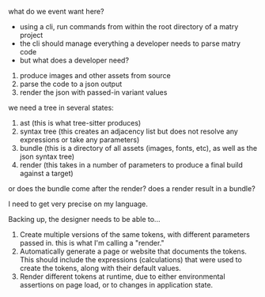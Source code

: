 
what do we event want here?

* using a cli, run commands from within the root directory of a matry project
* the cli should manage everything a developer needs to parse matry code
* but what does a developer need?

1. produce images and other assets from source
2. parse the code to a json output
3. render the json with passed-in variant values

we need a tree in several states:

1. ast (this is what tree-sitter produces)
2. syntax tree (this creates an adjacency list but does not resolve any expressions or take any parameters)
3. bundle (this is a directory of all assets (images, fonts, etc), as well as the json syntax tree)
4. render (this takes in a number of parameters to produce a final build against a target)

or does the bundle come after the render?
does a render result in a bundle?

I need to get very precise on my language.

Backing up, the designer needs to be able to...

1. Create multiple versions of the same tokens, with different parameters passed in. this is what I'm calling a "render."
2. Automatically generate a page or website that documents the tokens. This should include the expressions (calculations) that were used to create the tokens, along with their default values.
3. Render different tokens at runtime, due to either environmental assertions on page load, or to changes in application state.
